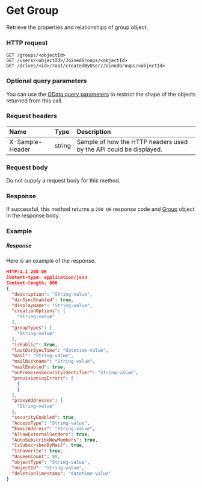 # Get Group

Retrieve the properties and relationships of group object.
### HTTP request
```http
GET /groups/<objectId>
GET /users/<objectId>/JoinedGroups/<objectId>
GET /drives/<id>/root/createdByUser/JoinedGroups/<objectId>
```
### Optional query parameters
You can use the [OData query parameters](odata-optional-query-parameters.md) to restrict the shape of the objects returned from this call.
### Request headers
| Name       | Type | Description|
|:-----------|:------|:----------|
| X-Sample-Header  | string  | Sample of how the HTTP headers used by the API could be displayed.|

### Request body
Do not supply a request body for this method.
### Response
If successful, this method returns a `200 OK` response code and [Group](../resources/group.md) object in the response body.
### Example
##### Response
Here is an example of the response.
```json
HTTP/1.1 200 OK
Content-type: application/json
Content-length: 800
{
  "description": "String-value",
  "dirSyncEnabled": true,
  "displayName": "String-value",
  "creationOptions": [
    "String-value"
  ],
  "groupTypes": [
    "String-value"
  ],
  "isPublic": true,
  "lastDirSyncTime": "datetime-value",
  "mail": "String-value",
  "mailNickname": "String-value",
  "mailEnabled": true,
  "onPremisesSecurityIdentifier": "String-value",
  "provisioningErrors": [
    {
    }
  ],
  "proxyAddresses": [
    "String-value"
  ],
  "securityEnabled": true,
  "AccessType": "String-value",
  "EmailAddress": "String-value",
  "AllowExternalSenders": true,
  "AutoSubscribeNewMembers": true,
  "IsSubscribedByMail": true,
  "IsFavorite": true,
  "UnseenCount": 99,
  "objectType": "String-value",
  "objectId": "String-value",
  "deletionTimestamp": "datetime-value"
}
```

